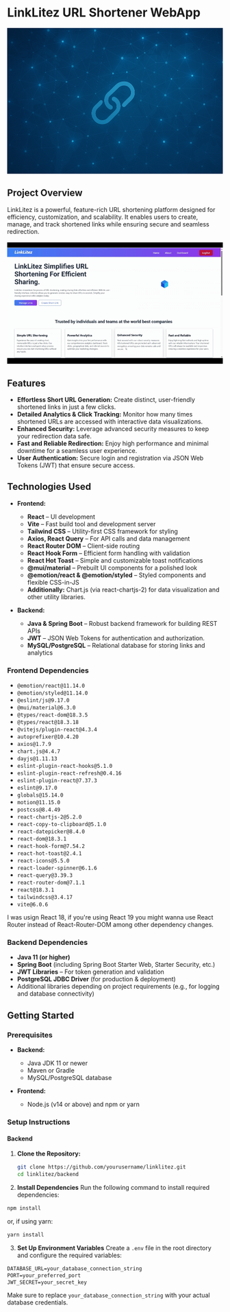# LinkLitez URL Shortener WebApp

![Alt text](https://github.com/suyash-rgb/URL-Shortener-WebApp/blob/5a471130241e4ee23ca35f78318078024399db9d/images/background.png)

## Project Overview
LinkLitez is a powerful, feature-rich URL shortening platform designed for efficiency, customization, and scalability. It enables users to create, manage, and track shortened links while ensuring secure and seamless redirection. <br> <br>
![Alt text](https://github.com/suyash-rgb/URL-Shortener-WebApp/blob/74a8a462b17afe97f053b879cedc9859a94e1b53/images/ezgif-3fa0ab635f78b4.gif)

## Features
- **Effortless Short URL Generation:** Create distinct, user-friendly shortened links in just a few clicks.
- **Detailed Analytics & Click Tracking:** Monitor how many times shortened URLs are accessed with interactive data visualizations.
- **Enhanced Security:** Leverage advanced security measures to keep your redirection data safe.
- **Fast and Reliable Redirection:** Enjoy high performance and minimal downtime for a seamless user experience.
- **User Authentication:** Secure login and registration via JSON Web Tokens (JWT) that ensure secure access.

## Technologies Used
- **Frontend:**  
  - **React** – UI development  
  - **Vite** – Fast build tool and development server  
  - **Tailwind CSS** – Utility-first CSS framework for styling  
  - **Axios, React Query** – For API calls and data management  
  - **React Router DOM** – Client-side routing
  - **React Hook Form** – Efficient form handling with validation
  - **React Hot Toast** – Simple and customizable toast notifications
  - **@mui/material** – Prebuilt UI components for a polished look
  - **@emotion/react & @emotion/styled** – Styled components and flexible CSS-in-JS
  - **Additionally:** Chart.js (via react-chartjs-2) for data visualization and other utility libraries.

- **Backend:**  
  - **Java & Spring Boot** – Robust backend framework for building REST APIs  
  - **JWT** – JSON Web Tokens for authentication and authorization.  
  - **MySQL/PostgreSQL** – Relational database for storing links and analytics  

### Frontend Dependencies
- `@emotion/react@11.14.0`
- `@emotion/styled@11.14.0`
- `@eslint/js@9.17.0`
- `@mui/material@6.3.0`
- `@types/react-dom@18.3.5`
- `@types/react@18.3.18`
- `@vitejs/plugin-react@4.3.4`
- `autoprefixer@10.4.20`
- `axios@1.7.9`
- `chart.js@4.4.7`
- `dayjs@1.11.13`
- `eslint-plugin-react-hooks@5.1.0`
- `eslint-plugin-react-refresh@0.4.16`
- `eslint-plugin-react@7.37.3`
- `eslint@9.17.0`
- `globals@15.14.0`
- `motion@11.15.0`
- `postcss@8.4.49`
- `react-chartjs-2@5.2.0`
- `react-copy-to-clipboard@5.1.0`
- `react-datepicker@8.4.0`
- `react-dom@18.3.1`
- `react-hook-form@7.54.2`
- `react-hot-toast@2.4.1`
- `react-icons@5.5.0`
- `react-loader-spinner@6.1.6`
- `react-query@3.39.3`
- `react-router-dom@7.1.1`
- `react@18.3.1`
- `tailwindcss@3.4.17`
- `vite@6.0.6`

I was usign React 18, if you're using React 19 you might wanna use React Router instead of React-Router-DOM among other dependency changes.

### Backend Dependencies
- **Java 11 (or higher)**
- **Spring Boot** (including Spring Boot Starter Web, Starter Security, etc.)
- **JWT Libraries** – For token generation and validation
- **PostgreSQL JDBC Driver** (for production & deployment)
- Additional libraries depending on project requirements (e.g., for logging and database connectivity)

## Getting Started

### Prerequisites
- **Backend:**  
  - Java JDK 11 or newer  
  - Maven or Gradle  
  - MySQL/PostgreSQL database

- **Frontend:**  
  - Node.js (v14 or above) and npm or yarn

### Setup Instructions

#### Backend
1. **Clone the Repository:**
   ```bash
   git clone https://github.com/yourusername/linklitez.git
   cd linklitez/backend

2. **Install Dependencies**
Run the following command to install required dependencies:
```sh
npm install
```
or, if using yarn:
```sh
yarn install
```

3. **Set Up Environment Variables**
Create a `.env` file in the root directory and configure the required variables:

```
DATABASE_URL=your_database_connection_string
PORT=your_preferred_port
JWT_SECRET=your_secret_key
```

Make sure to replace `your_database_connection_string` with your actual database credentials.

